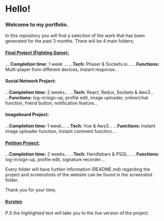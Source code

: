 # Hello!
### Welcome to my portfolio.
In this repository you will find a selection of the work that has been generated for the past 3 months.
There will be 4 main folders;

#### [Final Project (Fighting Game):](http://super-spiced-brothers.herokuapp.com/)
... **Completion time:** 1 week ...
...**Tech:** Phaser & Sockets.io...
...**Functions:** Multi-player from different devices, instant response...

#### Social Network Project:
...**Completion time:** 2 weeks...
...**Tech:** React, Redux, Sockets & Aws3...
...**Functions:** log-in/sign-up, profile edit, image uploader, online/chat function, friend button, notification
feature...

#### Imageboard Project:
...**Completion time:** 1 week...
...**Tech:** Vue & Aws3...
...**Functions:** instant image uploader function, instant comment function...

#### [Petition Project:](https://spiced-sesame.herokuapp.com)
...**Completion time:** 2 weeks...
...**Tech:** Handlebars & PSQL...
...**Functions:** log-in/sign-up, profile edit, signature recorder...

Every folder will have further information (README.md) regarding the project and screenshots of the website can be found in the screenshot folder.

Thank you for your time,
#### [Kyrsten](https://kgrim.github.io/kyrstengrima)

P.S the highlighted text will take you to the live version of the project.

